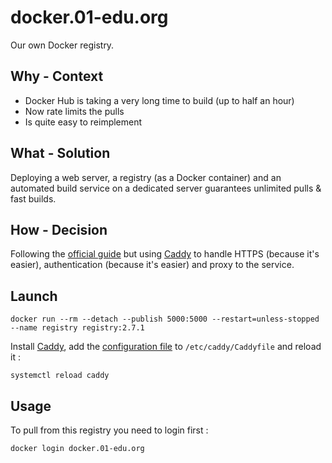 # docker.01-edu.org

Our own Docker registry.

## Why - Context

- Docker Hub is taking a very long time to build (up to half an hour)
- Now rate limits the pulls
- Is quite easy to reimplement

## What - Solution

Deploying a web server, a registry (as a Docker container) and an automated build service on a dedicated server guarantees unlimited pulls & fast builds.

## How - Decision

Following the [official guide](https://docs.docker.com/registry) but using [Caddy](https://caddyserver.com) to handle HTTPS (because it's easier), authentication (because it's easier) and proxy to the service.

## Launch

```
docker run --rm --detach --publish 5000:5000 --restart=unless-stopped --name registry registry:2.7.1
```

Install [Caddy](https://caddyserver.com/docs/download#debian-ubuntu-raspbian), add the [configuration file](Caddyfile) to `/etc/caddy/Caddyfile` and reload it :

```
systemctl reload caddy
```

## Usage

To pull from this registry you need to login first :

```
docker login docker.01-edu.org
```
